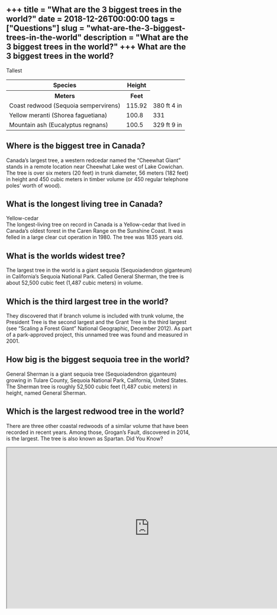 +++
title = "What are the 3 biggest trees in the world?"
date = 2018-12-26T00:00:00
tags = ["Questions"]
slug = "what-are-the-3-biggest-trees-in-the-world"
description = "What are the 3 biggest trees in the world?"
+++
What are the 3 biggest trees in the world?
------------------------------------------

Tallest

<table><tr><th>Species</th><th>Height</th></tr><tr><th>Meters</th><th>Feet</th></tr><tr><td>Coast redwood (Sequoia sempervirens)</td><td>115.92</td><td>380 ft 4 in</td></tr><tr><td>Yellow meranti (Shorea faguetiana)</td><td>100.8</td><td>331</td></tr><tr><td>Mountain ash (Eucalyptus regnans)</td><td>100.5</td><td>329 ft 9 in</td></tr></table>

Where is the biggest tree in Canada?
------------------------------------

Canada’s largest tree, a western redcedar named the “Cheewhat Giant” stands in a remote location near Cheewhat Lake west of Lake Cowichan. The tree is over six meters (20 feet) in trunk diameter, 56 meters (182 feet) in height and 450 cubic meters in timber volume (or 450 regular telephone poles’ worth of wood).

What is the longest living tree in Canada?
------------------------------------------

Yellow-cedar  
The longest-living tree on record in Canada is a Yellow-cedar that lived in Canada’s oldest forest in the Caren Range on the Sunshine Coast. It was felled in a large clear cut operation in 1980. The tree was 1835 years old.

What is the worlds widest tree?
-------------------------------

The largest tree in the world is a giant sequoia (Sequoiadendron giganteum) in California’s Sequoia National Park. Called General Sherman, the tree is about 52,500 cubic feet (1,487 cubic meters) in volume.

Which is the third largest tree in the world?
---------------------------------------------

They discovered that if branch volume is included with trunk volume, the President Tree is the second largest and the Grant Tree is the third largest (see “Scaling a Forest Giant” National Geographic, December 2012). As part of a park-approved project, this unnamed tree was found and measured in 2001.

How big is the biggest sequoia tree in the world?
-------------------------------------------------

General Sherman is a giant sequoia tree (Sequoiadendron giganteum) growing in Tulare County, Sequoia National Park, California, United States. The Sherman tree is roughly 52,500 cubic feet (1,487 cubic meters) in height, named General Sherman.

Which is the largest redwood tree in the world?
-----------------------------------------------

There are three other coastal redwoods of a similar volume that have been recorded in recent years. Among those, Grogan’s Fault, discovered in 2014, is the largest. The tree is also known as Spartan. Did You Know?

<iframe allow="accelerometer; autoplay; clipboard-write; encrypted-media; gyroscope; picture-in-picture" allowfullscreen="" class="__youtube_prefs__  epyt-is-override  no-lazyload" data-no-lazy="1" data-origheight="433" data-origwidth="770" data-skipgform_ajax_framebjll="" height="433" id="_ytid_78139" loading="lazy" src="https://www.youtube.com/embed/yjjFlcm3tM8?enablejsapi=1&autoplay=0&cc_load_policy=0&cc_lang_pref=&iv_load_policy=1&loop=0&modestbranding=0&rel=1&fs=1&playsinline=0&autohide=2&theme=dark&color=red&controls=1&" title="YouTube player" width="770"></iframe>